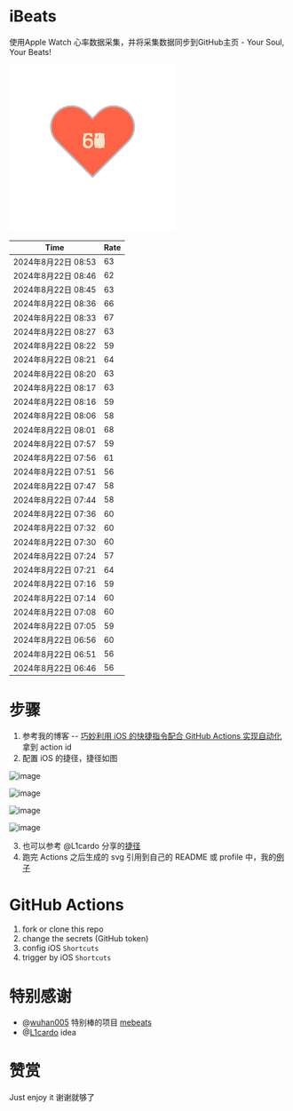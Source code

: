 # iBeats
使用Apple Watch 心率数据采集，并将采集数据同步到GitHub主页 - Your Soul, Your Beats!

![](./files/heart.svg)

<!--START_SECTION:my_heart_rate-->
| Time | Rate | 
 | ---- | ---- | 
| 2024年8月22日 08:53 | 63 |
| 2024年8月22日 08:46 | 62 |
| 2024年8月22日 08:45 | 63 |
| 2024年8月22日 08:36 | 66 |
| 2024年8月22日 08:33 | 67 |
| 2024年8月22日 08:27 | 63 |
| 2024年8月22日 08:22 | 59 |
| 2024年8月22日 08:21 | 64 |
| 2024年8月22日 08:20 | 63 |
| 2024年8月22日 08:17 | 63 |
| 2024年8月22日 08:16 | 59 |
| 2024年8月22日 08:06 | 58 |
| 2024年8月22日 08:01 | 68 |
| 2024年8月22日 07:57 | 59 |
| 2024年8月22日 07:56 | 61 |
| 2024年8月22日 07:51 | 56 |
| 2024年8月22日 07:47 | 58 |
| 2024年8月22日 07:44 | 58 |
| 2024年8月22日 07:36 | 60 |
| 2024年8月22日 07:32 | 60 |
| 2024年8月22日 07:30 | 60 |
| 2024年8月22日 07:24 | 57 |
| 2024年8月22日 07:21 | 64 |
| 2024年8月22日 07:16 | 59 |
| 2024年8月22日 07:14 | 60 |
| 2024年8月22日 07:08 | 60 |
| 2024年8月22日 07:05 | 59 |
| 2024年8月22日 06:56 | 60 |
| 2024年8月22日 06:51 | 56 |
| 2024年8月22日 06:46 | 56 |

<!--END_SECTION:my_heart_rate-->

# 步骤
1. 参考我的博客 -- [巧妙利用 iOS 的快捷指令配合 GitHub Actions 实现自动化](https://github.com/yihong0618/gitblog/issues/198) 拿到 action id
2. 配置 iOS 的捷径，捷径如图

![image](https://user-images.githubusercontent.com/15976103/122154218-0db0b480-ce97-11eb-93bb-5aec07c558dc.png)

![image](https://user-images.githubusercontent.com/15976103/122154236-186b4980-ce97-11eb-8e4b-70551a0391ae.png)

![image](https://user-images.githubusercontent.com/15976103/122154268-2d47dd00-ce97-11eb-902e-3acf292265a9.png)

![image](https://user-images.githubusercontent.com/15976103/122174055-fa144680-ceb4-11eb-9be2-3eb83cd516f7.png)

3. 也可以参考 @L1cardo 分享的[捷径](https://www.icloud.com/shortcuts/6ab6047b459c41ad822ad6b94b1c03d4)
4. 跑完 Actions 之后生成的 svg 引用到自己的 README 或 profile 中，我的[例子](https://github.com/yihong0618) 

# GitHub Actions

1. fork or clone this repo
2. change the secrets (GitHub token)
3. config iOS `Shortcuts` 
4. trigger by iOS `Shortcuts`

# 特别感谢
- @[wuhan005](https://github.com/wuhan005) 特别棒的项目 [mebeats](https://github.com/wuhan005/mebeats)
- @[L1cardo](https://github.com/L1cardo) idea

# 赞赏
Just enjoy it
谢谢就够了
